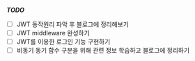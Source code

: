 ***TODO***
- [ ] JWT 동작원리 파악 후 블로그에 정리해보기
- [ ] JWT middleware 완성하기
- [ ] JWT를 이용한 로그인 기능 구현하기
- [ ] 비동기 동기 함수 구분을 위해 관련 정보 학습하고 블로그에 정리하기
